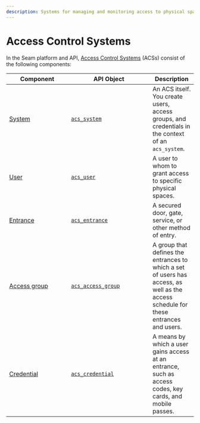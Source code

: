 ```yaml
---
description: Systems for managing and monitoring access to physical spaces
---
```


# Access Control Systems

In the Seam platform and API, [Access Control Systems](../../products/access-systems/) (ACSs) consist of the following components:

<table><thead><tr><th width="150.33333333333331">Component</th><th width="203">API Object</th><th>Description</th></tr></thead><tbody><tr><td><a href="../../products/access-systems/#what-is-an-access-control-system">System</a></td><td><a href="../../api/acs/systems/"><code>acs_system</code></a></td><td>An ACS itself. You create users, access groups, and credentials in the context of an <code>acs_system</code>.</td></tr><tr><td><a href="../../products/access-systems/#acs-resources">User</a></td><td><a href="users/"><code>acs_user</code></a></td><td>A user to whom to grant access to specific physical spaces.</td></tr><tr><td><a href="../../products/access-systems/#acs-resources">Entrance</a></td><td><a href="entrances/"><code>acs_entrance</code></a></td><td>A secured door, gate, service, or other method of entry.</td></tr><tr><td><a href="../../products/access-systems/#acs-resources">Access group</a></td><td><a href="access_groups/"><code>acs_access_group</code></a></td><td>A group that defines the entrances to which a set of users has access, as well as the access schedule for these entrances and users. </td></tr><tr><td><a href="../../products/access-systems/#acs-resources">Credential</a></td><td><a href="credentials/"><code>acs_credential</code></a></td><td>A means by which a user gains access at an entrance, such as access codes, key cards, and mobile passes.</td></tr></tbody></table>

